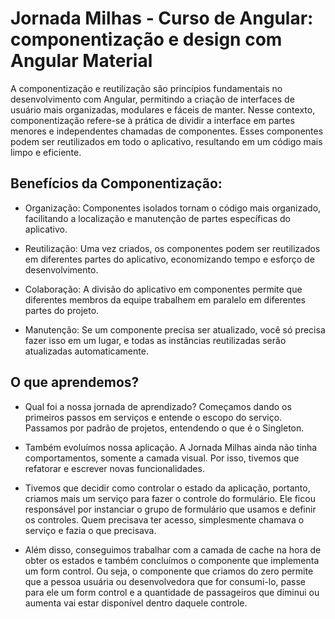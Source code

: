 # Jornada Milhas - Curso de Angular: componentização e design com Angular Material

A componentização e reutilização são princípios fundamentais no desenvolvimento com Angular, permitindo a criação de interfaces de usuário mais organizadas, modulares e fáceis de manter. Nesse contexto, componentização refere-se à prática de dividir a interface em partes menores e independentes chamadas de componentes. Esses componentes podem ser reutilizados em todo o aplicativo, resultando em um código mais limpo e eficiente.

## Benefícios da Componentização:

 - Organização: Componentes isolados tornam o código mais organizado, facilitando a localização e manutenção de partes específicas do aplicativo.

 - Reutilização: Uma vez criados, os componentes podem ser reutilizados em diferentes partes do aplicativo, economizando tempo e esforço de desenvolvimento.

 - Colaboração: A divisão do aplicativo em componentes permite que diferentes membros da equipe trabalhem em paralelo em diferentes partes do projeto.

 - Manutenção: Se um componente precisa ser atualizado, você só precisa fazer isso em um lugar, e todas as instâncias reutilizadas serão atualizadas automaticamente.

## O que aprendemos?

 - Qual foi a nossa jornada de aprendizado? Começamos dando os primeiros passos em serviços e entende o escopo do serviço. Passamos por padrão de projetos, entendendo o que é o Singleton.

 - Também evoluímos nossa aplicação. A Jornada Milhas ainda não tinha comportamentos, somente a camada visual. Por isso, tivemos que refatorar e escrever novas funcionalidades.

 - Tivemos que decidir como controlar o estado da aplicação, portanto, criamos mais um serviço para fazer o controle do formulário. Ele ficou responsável por instanciar o grupo de formulário que usamos e definir os controles. Quem precisava ter acesso, simplesmente chamava o serviço e fazia o que precisava.

 - Além disso, conseguimos trabalhar com a camada de cache na hora de obter os estados e também concluímos o componente que implementa um form control. Ou seja, o componente que criamos do zero permite que a pessoa usuária ou desenvolvedora que for consumi-lo, passe para ele um form control e a quantidade de passageiros que diminui ou aumenta vai estar disponível dentro daquele controle.
